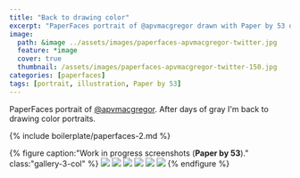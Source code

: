 ```yaml
---
title: "Back to drawing color"
excerpt: "PaperFaces portrait of @apvmacgregor drawn with Paper by 53 on an iPad."
image: 
  path: &image ../assets/images/paperfaces-apvmacgregor-twitter.jpg 
  feature: *image
  cover: true
  thumbnail: /assets/images/paperfaces-apvmacgregor-twitter-150.jpg
categories: [paperfaces]
tags: [portrait, illustration, Paper by 53]
---
```


PaperFaces portrait of [@apvmacgregor](https://twitter.com/apvmacgregor). After days of gray I'm back to drawing color portraits.

{% include boilerplate/paperfaces-2.md %}

{% figure caption:"Work in progress screenshots (**Paper by 53**)." class:"gallery-3-col" %}
[![](/assets/images/paperfaces-apvmacgregor-process-1-600.jpg)](/assets/images/paperfaces-apvmacgregor-process-1-lg.jpg)
[![](/assets/images/paperfaces-apvmacgregor-process-2-600.jpg)](/assets/images/paperfaces-apvmacgregor-process-2-lg.jpg)
[![](/assets/images/paperfaces-apvmacgregor-process-3-600.jpg)](/assets/images/paperfaces-apvmacgregor-process-3-lg.jpg)
[![](/assets/images/paperfaces-apvmacgregor-process-4-600.jpg)](/assets/images/paperfaces-apvmacgregor-process-4-lg.jpg)
[![](/assets/images/paperfaces-apvmacgregor-process-5-600.jpg)](/assets/images/paperfaces-apvmacgregor-process-5-lg.jpg)
[![](/assets/images/paperfaces-apvmacgregor-process-6-600.jpg)](/assets/images/paperfaces-apvmacgregor-process-6-lg.jpg)
{% endfigure %}
